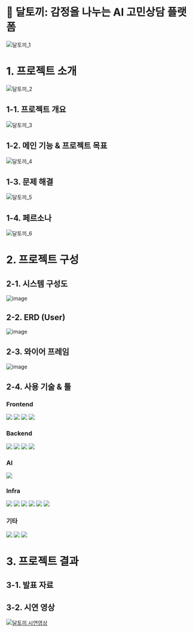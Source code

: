 # 🌙 달토끼: 감정을 나누는 AI 고민상담 플랫폼
![달토끼_1](https://github.com/user-attachments/assets/393e407c-ec04-4c70-9fc3-f10a4c8b2f6e)

# 1. 프로젝트 소개
![달토끼_2](https://github.com/user-attachments/assets/b2369cfb-5a45-43ca-b513-bdd865be2268)

## 1-1. 프로젝트 개요
![달토끼_3](https://github.com/user-attachments/assets/0fd2d9ff-3c61-47fc-8ad5-524ebf86f154)

## 1-2. 메인 기능 & 프로젝트 목표
![달토끼_4](https://github.com/user-attachments/assets/a2dc5574-494b-4765-a231-3419aba466a6)

## 1-3. 문제 해결
![달토끼_5](https://github.com/user-attachments/assets/67c561ae-73cf-4206-8f2a-623c9c5c892b)

## 1-4. 페르소나
![달토끼_6](https://github.com/user-attachments/assets/2312166c-afe4-44b1-a4c8-8301d2306c4f)

# 2. 프로젝트 구성

## 2-1. 시스템 구성도
![image](https://github.com/user-attachments/assets/3a7dca47-ca1c-46de-9b28-8b10d40f142c)

## 2-2. ERD (User)
![image](https://github.com/user-attachments/assets/c0eefc3d-ff8d-4281-a088-db87b2a2d545)

## 2-3. 와이어 프레임
![image](https://github.com/user-attachments/assets/86491a6a-0e71-4df1-813b-b7a10baff90a)

## 2-4. 사용 기술 & 툴
### Frontend
<img src="https://img.shields.io/badge/React-20232A?style=for-the-badge&logo=react&logoColor=61DAFB"/> <img src="https://img.shields.io/badge/TypeScript-3178C6?style=for-the-badge&logo=typescript&logoColor=white"/> <img src="https://img.shields.io/badge/Zustand-000000?style=for-the-badge&logo=Zustand&logoColor=white"/> <img src="https://img.shields.io/badge/TailwindCSS-06B6D4?style=for-the-badge&logo=tailwindcss&logoColor=white"/>

### Backend
<img src="https://img.shields.io/badge/Spring_Boot-6DB33F?style=for-the-badge&logo=springboot&logoColor=white"/> <img src="https://img.shields.io/badge/Spring_JPA-007396?style=for-the-badge&logo=spring&logoColor=white"/> <img src="https://img.shields.io/badge/Spring_Security-6DB33F?style=for-the-badge&logo=springsecurity&logoColor=white"/> <img src="https://img.shields.io/badge/MySQL-4479A1?style=for-the-badge&logo=mysql&logoColor=white"/>

### AI
<img src="https://img.shields.io/badge/GPT_API-412991?style=for-the-badge&logo=openai&logoColor=white"/>

### Infra
<img src="https://img.shields.io/badge/AWS_EC2-FF9900?style=for-the-badge&logo=amazon-ec2&logoColor=white"/> <img src="https://img.shields.io/badge/AWS_S3-569A31?style=for-the-badge&logo=amazon-s3&logoColor=white"/> <img src="https://img.shields.io/badge/AWS_RDS-527FFF?style=for-the-badge&logo=amazon-rds&logoColor=white"/> <img src="https://img.shields.io/badge/GitHub_Actions-2088FF?style=for-the-badge&logo=github-actions&logoColor=white"/> <img src="https://img.shields.io/badge/Docker-2496ED?style=for-the-badge&logo=docker&logoColor=white"/> <img src="https://img.shields.io/badge/Vercel-000000?style=for-the-badge&logo=vercel&logoColor=white"/>

### 기타
<img src="https://img.shields.io/badge/Swagger-85EA2D?style=for-the-badge&logo=swagger&logoColor=black"/> <img src="https://img.shields.io/badge/ESLint-4B32C3?style=for-the-badge&logo=eslint&logoColor=white"/> <img src="https://img.shields.io/badge/Prettier-F7B93E?style=for-the-badge&logo=prettier&logoColor=black"/>  

# 3. 프로젝트 결과

## 3-1. 발표 자료

## 3-2. 시연 영상
[![달토끼 시연영상](https://img.youtube.com/vi/V1JnOPhk9ZY/0.jpg)](https://www.youtube.com/watch?v=V1JnOPhk9ZY)
